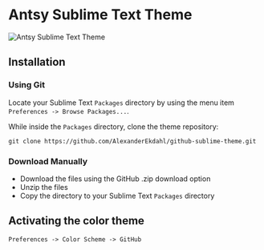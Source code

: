 # Antsy Sublime Text Theme

![Antsy Sublime Text Theme](https://raw.github.com/forsooth/antsy-sublime/master/img/sample.png)

## Installation

### Using Git

Locate your Sublime Text `Packages` directory by using the menu item `Preferences -> Browse Packages...`.

While inside the `Packages` directory, clone the theme repository:
```
git clone https://github.com/AlexanderEkdahl/github-sublime-theme.git
```
### Download Manually

* Download the files using the GitHub .zip download option
* Unzip the files
* Copy the directory to your Sublime Text `Packages` directory

## Activating the color theme

`Preferences -> Color Scheme -> GitHub`

